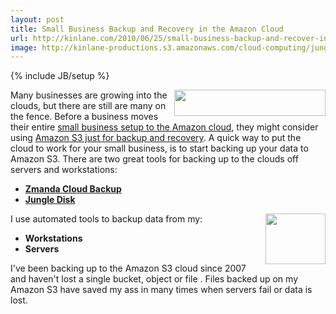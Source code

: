 ```yaml
---
layout: post
title: Small Business Backup and Recovery in the Amazon Cloud
url: http://kinlane.com/2010/06/25/small-business-backup-and-recover-in-the-amazon-cloud/
image: http://kinlane-productions.s3.amazonaws.com/cloud-computing/jungle-disk-logo.gif
---
```

{% include JB/setup %}
<p>
     <img class="alignnone c1" title="Jungle Disk" src="http://kinlane-productions.s3.amazonaws.com/cloud-computing/jungle-disk-logo.gif" alt="" width="242" height="42" align="right" />Many businesses are growing into the clouds, but there are still are many on the fence. Before a business moves their entire <a href="http://www.kinlane.com/2010/06/amazon-cloud-small-business-setup/">small business setup to the Amazon cloud</a>, they might consider using <a href="http://aws.typepad.com/aws/2010/06/amazon-web-services-for-backup-and-disaster-recovery.html">Amazon S3 just for backup and recovery</a>. A quick way to put the cloud to work for your small business, is to start backing up your data to Amazon S3. There are two great tools for backing up to the clouds off servers and workstations:
</p>
<ul class="mainlist">
     <li>
          <strong><a href="http://www.zmanda.com/cloud-backup.html">Zmanda Cloud Backup</a></strong>
     </li>
     <li>
          <strong><a href="https://www.jungledisk.com/" target="_blank">Jungle Disk</a></strong>
     </li>
</ul>
<p>
     I use automated tools to backup data from my:<img class="alignnone c1" title="Zmanda" src="http://kinlane-productions.s3.amazonaws.com/cloud-computing/zmanda.png" alt="" width="96" height="81" align="right" />
</p>
<ul class="mainlist">
     <li>
          <strong>Workstations</strong>
     </li>
     <li>
          <strong>Servers</strong>
     </li>
</ul>
<p>
     I've been backing up to the Amazon S3 cloud since 2007 and haven't lost a single bucket, object or file . Files backed up on my Amazon S3 have saved my ass in many times when servers fail or data is lost.
</p>